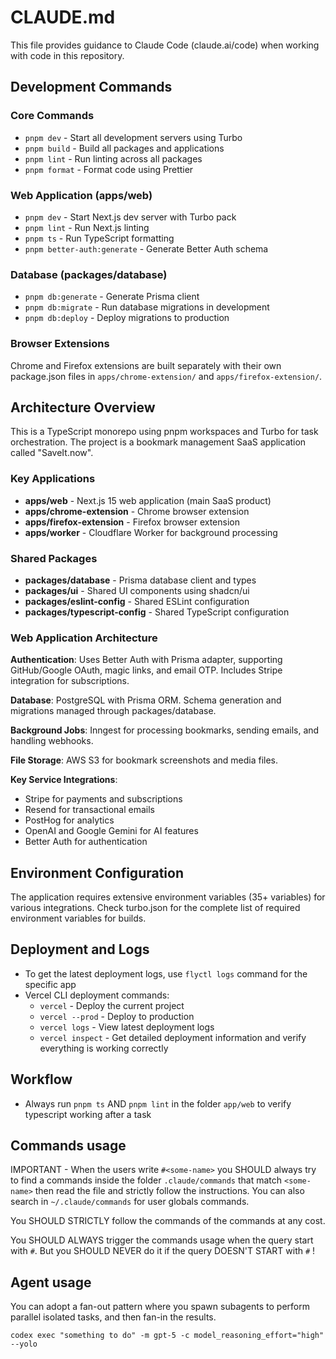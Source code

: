 # CLAUDE.md

This file provides guidance to Claude Code (claude.ai/code) when working with code in this repository.

## Development Commands

### Core Commands

- `pnpm dev` - Start all development servers using Turbo
- `pnpm build` - Build all packages and applications
- `pnpm lint` - Run linting across all packages
- `pnpm format` - Format code using Prettier

### Web Application (apps/web)

- `pnpm dev` - Start Next.js dev server with Turbo pack
- `pnpm lint` - Run Next.js linting
- `pnpm ts` - Run TypeScript formatting
- `pnpm better-auth:generate` - Generate Better Auth schema

### Database (packages/database)

- `pnpm db:generate` - Generate Prisma client
- `pnpm db:migrate` - Run database migrations in development
- `pnpm db:deploy` - Deploy migrations to production

### Browser Extensions

Chrome and Firefox extensions are built separately with their own package.json files in `apps/chrome-extension/` and `apps/firefox-extension/`.

## Architecture Overview

This is a TypeScript monorepo using pnpm workspaces and Turbo for task orchestration. The project is a bookmark management SaaS application called "SaveIt.now".

### Key Applications

- **apps/web** - Next.js 15 web application (main SaaS product)
- **apps/chrome-extension** - Chrome browser extension
- **apps/firefox-extension** - Firefox browser extension
- **apps/worker** - Cloudflare Worker for background processing

### Shared Packages

- **packages/database** - Prisma database client and types
- **packages/ui** - Shared UI components using shadcn/ui
- **packages/eslint-config** - Shared ESLint configuration
- **packages/typescript-config** - Shared TypeScript configuration

### Web Application Architecture

**Authentication**: Uses Better Auth with Prisma adapter, supporting GitHub/Google OAuth, magic links, and email OTP. Includes Stripe integration for subscriptions.

**Database**: PostgreSQL with Prisma ORM. Schema generation and migrations managed through packages/database.

**Background Jobs**: Inngest for processing bookmarks, sending emails, and handling webhooks.

**File Storage**: AWS S3 for bookmark screenshots and media files.

**Key Service Integrations**:

- Stripe for payments and subscriptions
- Resend for transactional emails
- PostHog for analytics
- OpenAI and Google Gemini for AI features
- Better Auth for authentication

## Environment Configuration

The application requires extensive environment variables (35+ variables) for various integrations. Check turbo.json for the complete list of required environment variables for builds.

## Deployment and Logs

- To get the latest deployment logs, use `flyctl logs` command for the specific app
- Vercel CLI deployment commands:
  - `vercel` - Deploy the current project
  - `vercel --prod` - Deploy to production
  - `vercel logs` - View latest deployment logs
  - `vercel inspect` - Get detailed deployment information and verify everything is working correctly

## Workflow

- Always run `pnpm ts` AND `pnpm lint` in the folder `app/web` to verify typescript working after a task

## Commands usage

IMPORTANT - When the users write `#<some-name>` you SHOULD always try to find a commands inside the folder `.claude/commands` that match `<some-name>` then read the file and strictly follow the instructions. You can also search in `~/.claude/commands` for user globals commands.

You SHOULD STRICTLY follow the commands of the commands at any cost.

You SHOULD ALWAYS trigger the commands usage when the query start with `#`.
But you SHOULD NEVER do it if the query DOESN'T START with `#` !

## Agent usage

You can adopt a fan-out pattern where you spawn subagents to perform parallel isolated tasks, and then fan-in the results.

```
codex exec "something to do" -m gpt-5 -c model_reasoning_effort="high" --yolo
```
